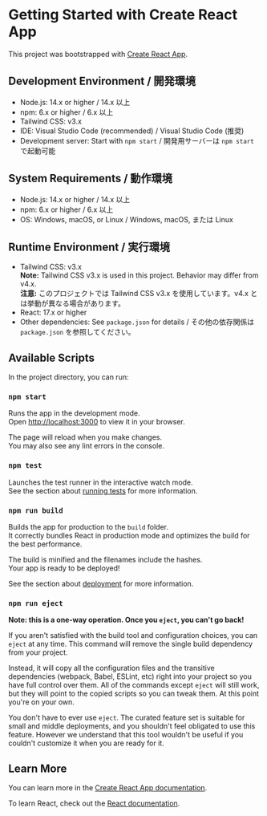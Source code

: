 # Getting Started with Create React App

This project was bootstrapped with [Create React App](https://github.com/facebook/create-react-app).

## Development Environment / 開発環境

- Node.js: 14.x or higher / 14.x 以上
- npm: 6.x or higher / 6.x 以上
- Tailwind CSS: v3.x
- IDE: Visual Studio Code (recommended) / Visual Studio Code (推奨)
- Development server: Start with `npm start` / 開発用サーバーは `npm start` で起動可能

## System Requirements / 動作環境

- Node.js: 14.x or higher / 14.x 以上
- npm: 6.x or higher / 6.x 以上
- OS: Windows, macOS, or Linux / Windows, macOS, または Linux

## Runtime Environment / 実行環境

- Tailwind CSS: v3.x  
  **Note:** Tailwind CSS v3.x is used in this project. Behavior may differ from v4.x.  
  **注意:** このプロジェクトでは Tailwind CSS v3.x を使用しています。v4.x とは挙動が異なる場合があります。
- React: 17.x or higher
- Other dependencies: See `package.json` for details / その他の依存関係は `package.json` を参照してください。

## Available Scripts

In the project directory, you can run:

### `npm start`

Runs the app in the development mode.\
Open [http://localhost:3000](http://localhost:3000) to view it in your browser.

The page will reload when you make changes.\
You may also see any lint errors in the console.

### `npm test`

Launches the test runner in the interactive watch mode.\
See the section about [running tests](https://facebook.github.io/create-react-app/docs/running-tests) for more information.

### `npm run build`

Builds the app for production to the `build` folder.\
It correctly bundles React in production mode and optimizes the build for the best performance.

The build is minified and the filenames include the hashes.\
Your app is ready to be deployed!

See the section about [deployment](https://facebook.github.io/create-react-app/docs/deployment) for more information.

### `npm run eject`

**Note: this is a one-way operation. Once you `eject`, you can't go back!**

If you aren't satisfied with the build tool and configuration choices, you can `eject` at any time. This command will remove the single build dependency from your project.

Instead, it will copy all the configuration files and the transitive dependencies (webpack, Babel, ESLint, etc) right into your project so you have full control over them. All of the commands except `eject` will still work, but they will point to the copied scripts so you can tweak them. At this point you're on your own.

You don't have to ever use `eject`. The curated feature set is suitable for small and middle deployments, and you shouldn't feel obligated to use this feature. However we understand that this tool wouldn't be useful if you couldn't customize it when you are ready for it.

## Learn More

You can learn more in the [Create React App documentation](https://facebook.github.io/create-react-app/docs/getting-started).

To learn React, check out the [React documentation](https://reactjs.org/).
